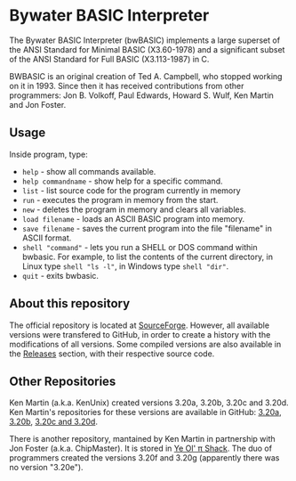 # Bywater BASIC Interpreter

The Bywater BASIC Interpreter (bwBASIC) implements a large superset of the ANSI Standard for Minimal BASIC (X3.60-1978) and a significant subset of the ANSI Standard for Full BASIC (X3.113-1987) in C.

BWBASIC is an original creation of Ted A. Campbell, who stopped working on it in 1993. Since then it has received contributions from other programmers: Jon B. Volkoff, Paul Edwards, Howard S. Wulf, Ken Martin and Jon Foster.

## Usage

Inside program, type:

* `help` - show all commands available.
* `help commandname` - show help for a specific command.
* `list` - list source code for the program currently in memory
* `run` - executes the program in memory from the start.
* `new` - deletes the program in memory and clears all variables.
* `load filename` - loads an ASCII BASIC program into memory.
* `save filename` - saves the current program into the file "filename" in ASCII format.
* `shell "command"` - lets you run a SHELL or DOS command within bwbasic. For example, to list the contents of the current directory, in Linux type `shell "ls -l"`, in Windows type `shell "dir"`.
* `quit` - exits bwbasic.

## About this repository

The official repository is located at [SourceForge](https://sourceforge.net/projects/bwbasic/). However, all available versions were transfered to GitHub, in order to create a history with the modifications of all versions. Some compiled versions are also available in the [Releases](https://github.com/nerun/bwbasic/releases) section, with their respective source code.

## Other Repositories

Ken Martin (a.k.a. KenUnix) created versions 3.20a, 3.20b, 3.20c and 3.20d. Ken Martin's repositories for these versions are available in GitHub: [3.20a](https://github.com/kenmartin-unix/Bwbasic-3.2a-for-BeagleBone), [3.20b](https://github.com/kenmartin-unix/Bwbasic-3.20b), [3.20c and 3.20d](https://github.com/kenmartin-unix/BwBasic).

There is another repository, mantained by Ken Martin in partnership with Jon Foster (a.k.a. ChipMaster). It is stored in [Ye Ol' π Shack](https://yeolpishack.net/repos/ChipMaster/bwBASIC). The duo of programmers created the versions 3.20f and 3.20g (apparently there was no version "3.20e").
